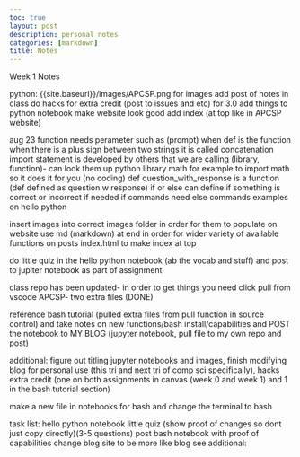 ```yaml
---
toc: true
layout: post
description: personal notes
categories: [markdown]
title: Notes
---
```


Week 1 Notes 

python: {{site.baseurl}}/images/APCSP.png for images
add post of notes in class
do hacks for extra credit (post to issues and etc) for 3.0 
add things to python notebook
make website look good 
add index (at top like in APCSP website) 


aug 23
function needs perameter such as (prompt) when def is the function
when there is a plus sign between two strings it is called concatenation 
import statement is developed by others that we are calling (library, function)- can look them up
python library math for example to import math so it does it for you (no coding)
def question_with_response is a function (def defined as question w response)
if or else can define if something is correct or incorrect if needed
if commands need else commands
examples on hello python

insert images into correct images folder in order for them to populate on website
use md (markdown) at end in order for wider variety of available functions on posts
index.html to make index at top 

do little quiz in the hello python notebook (ab the vocab and stuff) and post to jupiter notebook as part of assignment

class repo has been updated- in order to get things you need click pull from vscode APCSP- two extra files (DONE)

reference bash tutorial (pulled extra files from pull function in source control) and take notes on new functions/bash install/capabilities and POST the notebook to MY BLOG (jupyter notebook, pull file to my own repo and post) 

additional: figure out titling jupyter notebooks and images, finish modifying blog for personal use (this tri and next tri of comp sci specifically), hacks extra credit (one on both assignments in canvas (week 0 and week 1) and 1 in the bash tutorial section)

make a new file in notebooks for bash and change the terminal to bash


task list:
hello python notebook little quiz (show proof of changes so dont just copy directly)(3-5 questions)
post bash notebook with proof of capabilities
change blog site to be more like blog
see additional:

